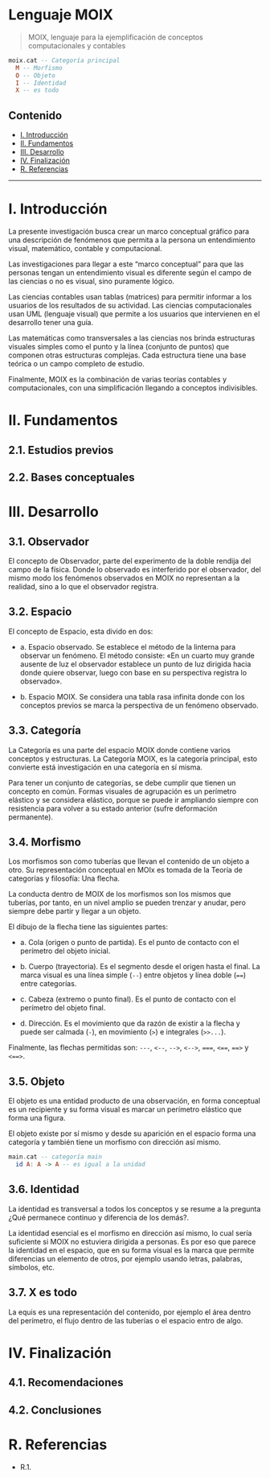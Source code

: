 # Lenguaje MOIX

> MOIX, lenguaje para la ejemplificación de conceptos computacionales y contables

```haskell
moix.cat -- Categoría principal
  M -- Morfismo
  O -- Objeto
  I -- Identidad
  X -- es todo
```

## Contenido

* [I. Introducción](#i-introducción)
* [II. Fundamentos](#ii-fundamentos)
* [III. Desarrollo](#iii-desarrollo)
* [IV. Finalización](#iv-finalización)
* [R. Referencias](#r-referencias)

---

# I. Introducción

La presente investigación busca crear un marco conceptual gráfico para una descripción de fenómenos que permita a la persona un entendimiento visual, matemático, contable y computacional.

Las investigaciones para llegar a este “marco conceptual” para que las personas tengan un entendimiento visual es diferente según el campo de las ciencias o no es visual, sino puramente lógico.

Las ciencias contables usan tablas (matrices) para permitir informar a los usuarios de los resultados de su actividad. Las ciencias computacionales usan UML (lenguaje visual) que permite a los usuarios que intervienen en el desarrollo tener una guía.

Las matemáticas como transversales a las ciencias nos brinda estructuras visuales simples como el punto y la línea (conjunto de puntos) que componen otras estructuras complejas. Cada estructura tiene una base teórica o un campo completo de estudio.

Finalmente, MOIX es la combinación de varias teorías contables y computacionales, con una simplificación llegando a conceptos indivisibles.

# II. Fundamentos

## 2.1. Estudios previos

## 2.2. Bases conceptuales

# III. Desarrollo

## 3.1. Observador

El concepto de Observador, parte del experimento de la doble rendija del campo de la física. Donde lo observado es interferido por el observador, del mismo modo los fenómenos observados en MOIX no representan a la realidad, sino a lo que el observador registra.

## 3.2. Espacio

El concepto de Espacio, esta divido en dos:

* a. Espacio observado. Se establece el método de la linterna para observar un fenómeno. El método consiste: «En un cuarto muy grande ausente de luz el observador establece un punto de luz dirigida hacia donde quiere observar, luego con base en su perspectiva registra lo observado».

* b. Espacio MOIX. Se considera una tabla rasa infinita donde con los conceptos previos se marca la perspectiva de un fenómeno observado.

## 3.3. Categoría

La Categoría es una parte del espacio MOIX donde contiene varios conceptos y estructuras. La Categoría MOIX, es la categoría principal, esto convierte está investigación en una categoría en sí misma.

Para tener un conjunto de categorías, se debe cumplir que tienen un concepto en común. Formas visuales de agrupación es un perímetro elástico y se considera elástico, porque se puede ir ampliando siempre con resistencia para volver a su estado anterior (sufre deformación permanente).

## 3.4. Morfismo

Los morfismos son como tuberías que llevan el contenido de un objeto a otro. Su representación conceptual en MOIx es tomada de la Teoría de categorías y filosofía: Una flecha.

La conducta dentro de MOIX de los morfismos son los mismos que tuberías, por tanto, en un nivel amplio se pueden trenzar y anudar, pero siempre debe partir y llegar a un objeto.

El dibujo de la flecha tiene las siguientes partes:

* a. Cola (origen o punto de partida). Es el punto de contacto con el perímetro del objeto inicial.

* b. Cuerpo (trayectoria). Es el segmento desde el origen hasta el final. La marca visual es una línea simple (`--`) entre objetos y línea doble (`==`) entre categorías.

* c. Cabeza (extremo o punto final). Es el punto de contacto con el perímetro del objeto final.

* d. Dirección. Es el movimiento que da razón de existir a la flecha y puede ser calmada (`-`), en movimiento (`>`) e integrales (`>>...`).

Finalmente, las flechas permitidas son: `---`, `<--`, `-->`, `<-->`, `===`, `<==`, `==>` y `<==>`.

## 3.5. Objeto

El objeto es una entidad producto de una observación, en forma conceptual es un recipiente y su forma visual es marcar un perímetro elástico que forma una figura.

El objeto existe por sí mismo y desde su aparición en el espacio forma una categoría y también tiene un morfismo con dirección así mismo.

```haskell
main.cat -- categoría main
  id A: A -> A -- es igual a la unidad
```

## 3.6. Identidad

La identidad es transversal a todos los conceptos y se resume a la pregunta ¿Qué permanece continuo y diferencia de los demás?.

La identidad esencial es el morfismo en dirección así mismo, lo cual sería suficiente si MOIX no estuviera dirigida a personas. Es por eso que parece la identidad en el espacio, que en su forma visual es la marca que permite diferencias un elemento de otros, por ejemplo usando letras, palabras, símbolos, etc.

## 3.7. X es todo

La equis es una representación del contenido, por ejemplo el área dentro del perímetro, el flujo dentro de las tuberías o el espacio entro de algo.

# IV. Finalización

## 4.1. Recomendaciones

## 4.2. Conclusiones

# R. Referencias

* R.1.
